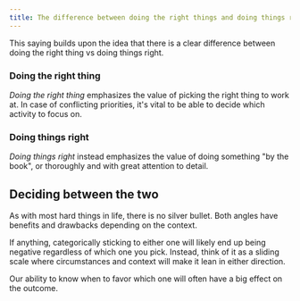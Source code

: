 ```yaml
---
title: The difference between doing the right things and doing things right
---
```

This saying builds upon the idea that there is a clear difference between doing the right thing vs doing things right.
### Doing the right thing

*Doing the right thing* emphasizes the value of picking the right thing to work at. In case of conflicting priorities, it's vital to be able to decide which activity to focus on.
### Doing things right
*Doing things right* instead emphasizes the value of doing something "by the book", or thoroughly and with great attention to detail.

## Deciding between the two

As with most hard things in life, there is no silver bullet. Both angles have benefits and drawbacks depending on the context. 

If anything, categorically sticking to either one will likely end up being negative regardless of which one you pick.  Instead, think of it as a sliding scale where circumstances and context will make it lean in either direction. 

Our ability to know when to favor which one will often have a big effect on the outcome.